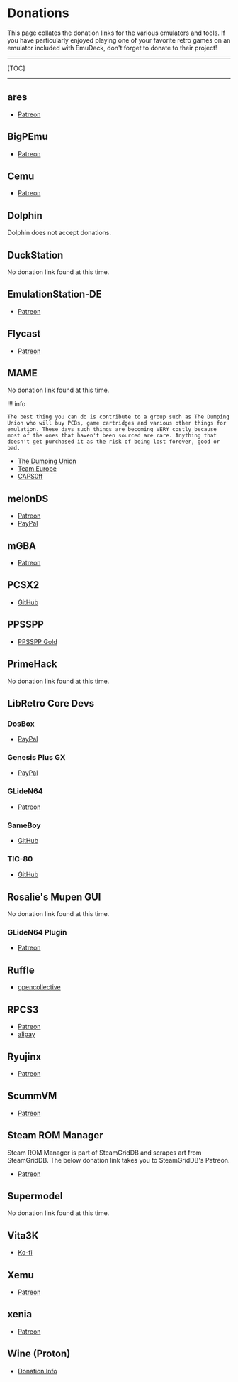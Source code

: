 # Donations

This page collates the donation links for the various emulators and tools. If you have particularly enjoyed playing one of your favorite retro games on an emulator included with EmuDeck, don't forget to donate to their project!

***

[TOC]

***

## ares

* [Patreon](https://www.patreon.com/LukeUsher)

## BigPEmu

* [Patreon](https://www.patreon.com/richwhitehouse)

## Cemu

* [Patreon](https://www.patreon.com/cemu)

## Dolphin

Dolphin does not accept donations. 

## DuckStation

No donation link found at this time. 

## EmulationStation-DE

* [Patreon](https://www.patreon.com/es_de)

## Flycast

* [Patreon](https://www.paypal.com/paypalme/FlycastEmu)

## MAME

No donation link found at this time. 

!!! info

    The best thing you can do is contribute to a group such as The Dumping Union who will buy PCBs, game cartridges and various other things for emulation. These days such things are becoming VERY costly because most of the ones that haven't been sourced are rare. Anything that doesn't get purchased it as the risk of being lost forever, good or bad.

* [The Dumping Union](https://arcade.vastheman.com/dunion/)
* [Team Europe](https://team-europe.blogspot.com/)
* [CAPS0ff](https://caps0ff.blogspot.com/)

## melonDS

* [Patreon](https://www.patreon.com/Arisotura)
* [PayPal](https://www.paypal.com/paypalme/Arisotura)

## mGBA

* [Patreon](https://www.patreon.com/mgba)

## PCSX2

* [GitHub](https://github.com/sponsors/PCSX2)

## PPSSPP

* [PPSSPP Gold](https://www.ppsspp.org/buygold)

## PrimeHack

No donation link found at this time. 

## LibRetro Core Devs

### DosBox

* [PayPal](https://www.paypal.com/donate?token=r9dOdm-zuEj54bgUf-nNj8t-9BgFaNJ2MDQY9DgUZDiDFwKl5B3-SXc_EAYZfwh0LXd18K0VUCc_ZX_h)

### Genesis Plus GX

* [PayPal](https://www.paypal.com/donate/?cmd=_s-xclick&hosted_button_id=DDWLXHLNN2JY4&ssrt=1710457425915)

### GLideN64

* [Patreon](https://www.patreon.com/Gliden64)

### SameBoy

* [GitHub](https://github.com/sponsors/LIJI32)

### TIC-80

* [GitHub](https://github.com/sponsors/nesbox)

## Rosalie's Mupen GUI

No donation link found at this time.

### GLideN64 Plugin

* [Patreon](https://www.patreon.com/Gliden64)

## Ruffle

* [opencollective](https://opencollective.com/ruffle)

## RPCS3

* [Patreon](https://www.patreon.com/Nekotekina)
* [alipay](https://rpcs3.net/alipay)

## Ryujinx

* [Patreon](https://www.patreon.com/ryujinx)

## ScummVM

* [Patreon](https://www.scummvm.org/donate-with-paypal)

## Steam ROM Manager

Steam ROM Manager is part of SteamGridDB and scrapes art from SteamGridDB. The below donation link takes you to SteamGridDB's Patreon.

* [Patreon](https://www.patreon.com/steamgriddb)

## Supermodel

No donation link found at this time. 

## Vita3K

* [Ko-fi](https://ko-fi.com/vita3k/tiers)

## Xemu

* [Patreon](https://www.patreon.com/mborgerson)

## xenia

* [Patreon](https://www.patreon.com/xenia_project)

## Wine (Proton)

* [Donation Info](https://www.winehq.org/donate)

